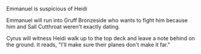 Emmanuel is suspicious of Heidi

Emmanuel will run into Gruff Bronzeside who wants to fight him because him and Sall Cutthroat weren't exactly dating.

Cyrus will witness Heidi walk up to the top deck and leave a note behind on the ground. It reads, "I'll make sure their planes don't make it far."